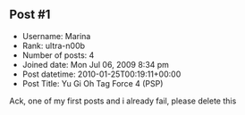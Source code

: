 ## Post #1
- Username: Marina
- Rank: ultra-n00b
- Number of posts: 4
- Joined date: Mon Jul 06, 2009 8:34 pm
- Post datetime: 2010-01-25T00:19:11+00:00
- Post Title: Yu Gi Oh Tag Force 4 (PSP)

Ack, one of my first posts and i already fail, please delete this
